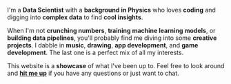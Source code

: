 I'm a **Data Scientist** with a **background in Physics** who loves **coding** and digging into **complex data** to find **cool insights**.

When I'm not **crunching numbers**, **training machine learning models**, or **building data pipelines**, you'll probably find me diving into some **creative projects**. I dabble in **music**, **drawing**, **app development**, and **game development**. The last one is a perfect mix of all my interests.

This website is a **showcase** of what I've been up to. Feel free to look around and [**hit me up**](mailto:hello@divingavran.com) if you have any questions or just want to chat.
